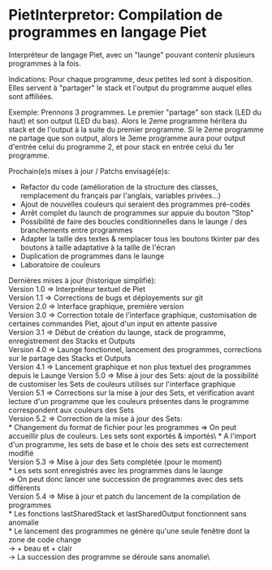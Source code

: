 # PietInterpretor: Compilation de programmes en langage Piet
Interpréteur de langage Piet, avec un "launge" pouvant contenir plusieurs programmes à la fois.

Indications:
Pour chaque programme, deux petites led sont à disposition. Elles
servent à "partager" le stack et l'output du programme auquel elles
sont affiliées.

Exemple:
Prennons 3 programmes. Le premier "partage" son stack (LED du haut)
et son output (LED du bas). Alors le 2eme programme héritera
du stack et de l'output à la suite du premier programme.
Si le 2eme programme ne partage que son output, alors le 3eme
programme aura pour output d'entrée celui du programme 2, et pour stack
en entrée celui du 1er programme.


Prochain(e)s mises à jour / Patchs envisagé(e)s:
- Refactor du code (amélioration de la structure des classes,
  remplacement du français par l'anglais, variables privées...)
- Ajout de nouvelles couleurs qui seraient des programmes pré-codés
- Arrêt complet du launch de programmes sur appuie du bouton "Stop"
- Possibilité de faire des boucles conditionnelles dans le launge / 
  des branchements entre programmes
- Adapter la taille des textes & remplacer tous les boutons tkinter
  par des boutons à taille adaptative à la taille de l'écran
- Duplication de programmes dans le launge
- Laboratoire de couleurs

Dernières mises à jour (historique simplifié):\
Version 1.0 => Interpréteur textuel de Piet\
Version 1.1 => Corrections de bugs et déployements sur git\
Version 2.0 => Interface graphique, première version\
Version 3.0 => Correction totale de l'interface graphique, customisation
               de certaines commandes Piet, ajout d'un input en attente passive\
Version 3.1 => Début de création du launge, stack de programme,
	       enregistrement des Stacks et Outputs\
Version 4.0 => Launge fonctionnel, lancement des programmes, corrections
	       sur le partage des Stacks et Outputs\
Version 4.1 => Lancement graphique et non plus textuel des programmes
               depuis le Launge
Version 5.0 => Mise à jour des Sets: ajout de la possibilité de
	       customiser les Sets de couleurs utilisés sur l'interface
               graphique\
Version 5.1 => Corrections sur la mise à jour des Sets, et vérification
               avant lecture d'un programme que les couleurs présentes
               dans le programme correspondent aux couleurs des Sets\
Version 5.2 => Correction de la mise à jour des Sets:\
	* Changement du format de fichier pour les programmes => On peut accueillir plus de couleurs. Les sets sont exportés & importés\ 
	* A l'import d'un programme, les sets de base et le choix des sets est correctement modifié\
Version 5.3 => Mise à jour des Sets complétée (pour le moment)\
	* Les sets sont enregistrés avec les programmes dans le launge\
	=> On peut donc lancer une succession de programmes
	   avec des sets différents\
Version 5.4 => Mise à jour et patch du lancement de la compilation de programmes\
	* Les fonctions lastSharedStack et lastSharedOutput fonctionnent sans anomalie\
	* Le lancement des programmes ne génère qu'une seule fenêtre dont la zone de code change\
		-> + beau et + clair\
		-> La succession des programme se déroule sans anomalie\
